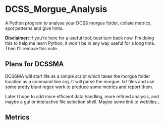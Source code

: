 # DCSS_Morgue_Analysis
A Python program to analyse your DCSS morgue folder, collate metrics, spot patterns and give hints.

**Disclaimer:** If you're here for a useful tool, best turn back now. I'm doing this to help me learn Python; it won't be in any way useful for a long time. Then I'll remove this note.

## Plans for DCSSMA
DCSSMA will start life as a simple script which takes the morgue folder location as a command line arg. It will parse the morgue .txt files and use some pretty blunt regex work to produce some metrics and report them.

Later I hope to add more efficient data handling, more refined analysis, and maybe a gui or interactive file selection shell. Maybe some link to webtiles...

## Metrics

